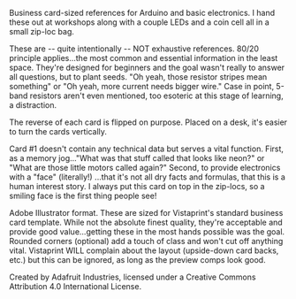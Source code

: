 Business card-sized references for Arduino and basic electronics. I hand these out at workshops along with a couple LEDs and a coin cell all in a small zip-loc bag.

These are -- quite intentionally -- NOT exhaustive references. 80/20 principle applies...the most common and essential information in the least space. They're designed for beginners and the goal wasn't really to answer all questions, but to plant seeds. "Oh yeah, those resistor stripes mean something" or "Oh yeah, more current needs bigger wire." Case in point, 5-band resistors aren't even mentioned, too esoteric at this stage of learning, a distraction.

The reverse of each card is flipped on purpose. Placed on a desk, it's easier to turn the cards vertically.

Card #1 doesn't contain any technical data but serves a vital function. First, as a memory jog..."What was that stuff called that looks like neon?" or "What are those little motors called again?" Second, to provide electronics with a "face" (literally!) ...that it's not all dry facts and formulas, that this is a human interest story. I always put this card on top in the zip-locs, so a smiling face is the first thing people see!

Adobe Illustrator format. These are sized for Vistaprint's standard business card template. While not the absolute finest quality, they're acceptable and provide good value...getting these in the most hands possible was the goal. Rounded corners (optional) add a touch of class and won't cut off anything vital. Vistaprint WILL complain about the layout (upside-down card backs, etc.) but this can be ignored, as long as the preview comps look good.

Created by Adafruit Industries, licensed under a Creative Commons Attribution 4.0 International License.
